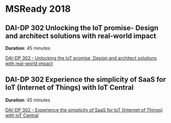 # MSReady 2018

## DAI-DP 302 Unlocking the IoT promise- Design and architect solutions with real-world impact

**Duration**: 45 minutes

[DAI-DP 302 - Unlocking the IoT promise, Design and architect solutions with real-world impact](/01DAIDP-302/README.md)

## DAI-DP 302 Experience the simplicity of SaaS for IoT (Internet of Things) with IoT Central

**Duration**: 45 minutes

[DAI-DP 302 - Experience the simplicity of SaaS for IoT (Internet of Things) with IoT Central](/02DAIDP-302/README.md)
